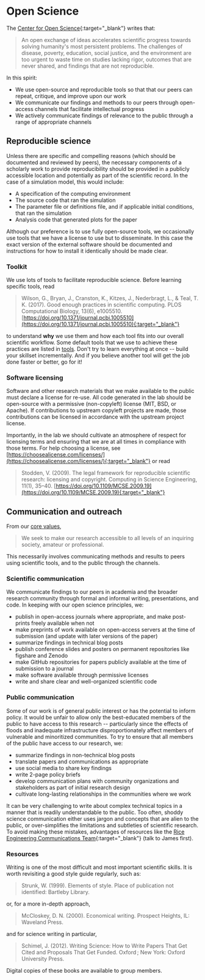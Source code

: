 # Open Science

The [Center for Open Science](https://www.cos.io/){:target="_blank"} writes that:

> An open exchange of ideas accelerates scientific progress towards solving humanity's most persistent problems. The challenges of disease, poverty, education, social justice, and the environment are too urgent to waste time on studies lacking rigor, outcomes that are never shared, and findings that are not reproducible.

In this spirit:

* We use open-source and reproducible tools so that that our peers can repeat, critique, and improve upon our work
* We communicate our findings and methods to our peers through open-access channels that facilitate intellectual progress
* We actively communicate findings of relevance to the public through a range of appropriate channels

## Reproducible science

Unless there are specific and compelling reasons (which should be documented and reviewed by peers), the necessary components of a scholarly work to provide reproducibility should be provided in a publicly accessible location and potentially as part of the scientific record.
In the case of a simulation model, this would include:

* A specification of the computing environment
* The source code that ran the simulation
* The parameter file or definitions file, and if applicable initial conditions, that ran the simulation
* Analysis code that generated plots for the paper

Although our preference is to use fully open-source tools, we occasionally use tools that we have a license to use but to disseminate.
In this case the exact version of the external software should be documented and instructions for how to install it identically should be made clear.

### Toolkit

We use lots of tools to facilitate reproducible science.
Before learning specific tools, read

> Wilson, G., Bryan, J., Cranston, K., Kitzes, J., Nederbragt, L., & Teal, T. K. (2017). Good enough practices in scientific computing. PLOS Computational Biology, 13(6), e1005510. [https://doi.org/10.1371/journal.pcbi.1005510](https://doi.org/10.1371/journal.pcbi.1005510){:target="_blank"}

to understand **why** we use them and how each tool fits into our overall scientific workflow.
Some default tools that  we use to achieve these practices are listed in [tools](/tools).
Don't try to learn everything at once -- build your skillset incrementally.
And if you believe another tool will get the job done faster or better, go for it!

### Software licensing

Software and other research materials that we make available to the public must declare a license for re-use.
All code generated in the lab should be open-source with a permissive (non-copyleft) license (MIT, BSD, or Apache).
If contributions to upstream copyleft projects are made, those contributions can be licensed in accordance with the upstream project license.

Importantly, in the lab we should cultivate an atmosphere of respect for licensing terms and ensuring that we are at all times in compliance with those terms.
For help choosing a license, see [https://choosealicense.com/licenses/](https://choosealicense.com/licenses/){:target="_blank"} or read

> Stodden, V. (2009). The legal framework for reproducible scientific research: licensing and copyright. Computing in Science Engineering, 11(1), 35–40. [https://doi.org/10.1109/MCSE.2009.19](https://doi.org/10.1109/MCSE.2009.19){:target="_blank"}

## Communication and outreach

From our [core values](/#core-values),

> We seek to make our research accessible to all levels of an inquiring society, amateur or professional.

This necessarily involves communicating methods and results to peers using scientific tools, and to the public through  the channels.

### Scientific communication

We communicate findings to our peers in academia and the broader research community through formal and informal writing, presentations, and code.
In keeping with our open science principles, we:

* publish in open-access journals where appropriate, and make post-prints freely available when not
* make preprints of work available on open-access servers at the time of submission (and update with later versions of the paper)
* summarize findings in technical blog posts
* publish conference slides and posters on permanent repositories like figshare and Zenodo
* make GitHub repositories for papers publicly available at the time of submission to a journal
* make software available through permissive licenses
* write and share clear and well-organized scientific code

### Public communication

Some of our work is of general public interest or has the potential to inform policy.
It would be unfair to allow only the best-educated members of the public to have access to this research -- particularly since the effects of floods and inadequate infrastructure disproportionately affect members of vulnerable and minoritized communities.
To try to ensure that all members of the public have access to our research, we:

* summarize findings in non-technical blog posts
* translate papers and communications as appropriate
* use social media to share key findings
* write 2-page policy briefs
* develop communication plans with community organizations and stakeholders as part of initial research design
* cultivate long-lasting relationships in the communities where we work

It can be very challenging to write about complex technical topics in a manner that is readily understandable to the public.
Too often, shoddy science communication either uses jargon and concepts that are alien to the public, or over-simplifies the limitations and subtleties of scientific research.
To avoid making these mistakes, advantages of resources like the [Rice Engineering Communications Team](https://engineering.rice.edu/communications){:target="_blank"} (talk to James first).

### Resources

Writing is one of the most difficult and most important scientific skills.
It is worth revisiting a good style guide regularly, such as:

> Strunk, W. (1999). Elements of style. Place of publication not identified: Bartleby Library.

or, for a more in-depth approach,

> McCloskey, D. N. (2000). Economical writing. Prospect Heights, IL: Waveland Press.

and for science writing in particular,

> Schimel, J. (2012). Writing Science: How to Write Papers That Get Cited and Proposals That Get Funded. Oxford ; New York: Oxford University Press.

Digital copies of these books are available to group members.
